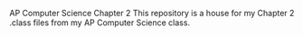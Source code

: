 AP Computer Science Chapter 2
This repository is a house for my Chapter 2 .class files from my AP Computer Science class.
